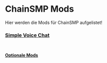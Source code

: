 # ChainSMP Mods
Hier werden die Mods für ChainSMP aufgelistet!</br>

### [Simple Voice Chat](https://www.curseforge.com/minecraft/mc-mods/simple-voice-chat/download/3732702/file)
</br>

**[Optionale Mods](https://github.com/D1p4k/ChainSMPGuide/blob/main/DE/Fabric/ChainSMPOptionalMods.md)**
